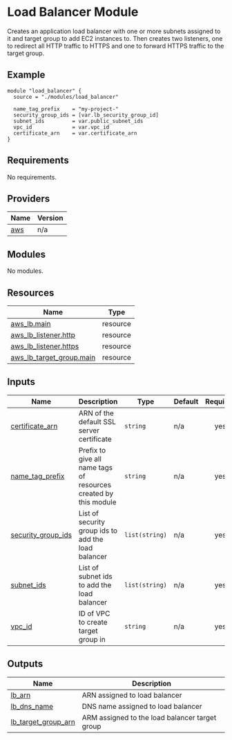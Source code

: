 # Load Balancer Module
Creates an application load balancer with one or more subnets assigned to it and target group to add EC2 instances to.  Then creates two listeners, one to redirect all HTTP traffic to HTTPS and one to forward HTTPS traffic to the target group.

## Example
```
module "load_balancer" {
  source = "./modules/load_balancer"

  name_tag_prefix    = "my-project-"
  security_group_ids = [var.lb_security_group_id]
  subnet_ids         = var.public_subnet_ids
  vpc_id             = var.vpc_id
  certificate_arn    = var.certificate_arn
}
```

<!-- BEGIN_TF_DOCS -->
## Requirements

No requirements.

## Providers

| Name | Version |
|------|---------|
| <a name="provider_aws"></a> [aws](#provider\_aws) | n/a |

## Modules

No modules.

## Resources

| Name | Type |
|------|------|
| [aws_lb.main](https://registry.terraform.io/providers/hashicorp/aws/latest/docs/resources/lb) | resource |
| [aws_lb_listener.http](https://registry.terraform.io/providers/hashicorp/aws/latest/docs/resources/lb_listener) | resource |
| [aws_lb_listener.https](https://registry.terraform.io/providers/hashicorp/aws/latest/docs/resources/lb_listener) | resource |
| [aws_lb_target_group.main](https://registry.terraform.io/providers/hashicorp/aws/latest/docs/resources/lb_target_group) | resource |

## Inputs

| Name | Description | Type | Default | Required |
|------|-------------|------|---------|:--------:|
| <a name="input_certificate_arn"></a> [certificate\_arn](#input\_certificate\_arn) | ARN of the default SSL server certificate | `string` | n/a | yes |
| <a name="input_name_tag_prefix"></a> [name\_tag\_prefix](#input\_name\_tag\_prefix) | Prefix to give all name tags of resources created by this module | `string` | n/a | yes |
| <a name="input_security_group_ids"></a> [security\_group\_ids](#input\_security\_group\_ids) | List of security group ids to add the load balancer | `list(string)` | n/a | yes |
| <a name="input_subnet_ids"></a> [subnet\_ids](#input\_subnet\_ids) | List of subnet ids to add the load balancer | `list(string)` | n/a | yes |
| <a name="input_vpc_id"></a> [vpc\_id](#input\_vpc\_id) | ID of VPC to create target group in | `string` | n/a | yes |

## Outputs

| Name | Description |
|------|-------------|
| <a name="output_lb_arn"></a> [lb\_arn](#output\_lb\_arn) | ARN assigned to load balancer |
| <a name="output_lb_dns_name"></a> [lb\_dns\_name](#output\_lb\_dns\_name) | DNS name assigned to load balancer |
| <a name="output_lb_target_group_arn"></a> [lb\_target\_group\_arn](#output\_lb\_target\_group\_arn) | ARM assigned to the load balancer target group |
<!-- END_TF_DOCS -->
